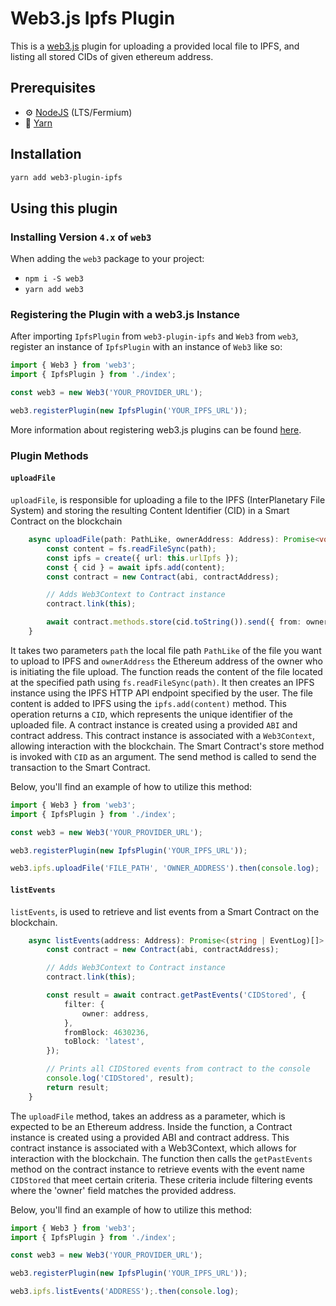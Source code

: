 # Web3.js Ipfs Plugin

This is a [web3.js](https://github.com/web3/web3.js) plugin for uploading a provided local file to IPFS, and listing all stored CIDs of given ethereum address.

## Prerequisites

-   :gear: [NodeJS](https://nodejs.org/) (LTS/Fermium)
-   :toolbox: [Yarn](https://yarnpkg.com/)

## Installation

```bash
yarn add web3-plugin-ipfs
```

## Using this plugin

### Installing Version `4.x` of `web3`

When adding the `web3` package to your project:

-   `npm i -S web3`
-   `yarn add web3`

### Registering the Plugin with a web3.js Instance

After importing `IpfsPlugin` from `web3-plugin-ipfs` and `Web3` from `web3`, register an instance of `IpfsPlugin` with an instance of `Web3` like so:

```typescript
import { Web3 } from 'web3';
import { IpfsPlugin } from './index';

const web3 = new Web3('YOUR_PROVIDER_URL');

web3.registerPlugin(new IpfsPlugin('YOUR_IPFS_URL'));
```

More information about registering web3.js plugins can be found [here](https://docs.web3js.org/docs/guides/web3_plugin_guide/plugin_users#registering-the-plugin).

### Plugin Methods

#### `uploadFile`

`uploadFile`, is responsible for uploading a file to the IPFS (InterPlanetary File System) and storing the resulting Content Identifier (CID) in a Smart Contract on the blockchain

```typescript
	async uploadFile(path: PathLike, ownerAddress: Address): Promise<void> {
		const content = fs.readFileSync(path);
		const ipfs = create({ url: this.urlIpfs });
		const { cid } = await ipfs.add(content);
		const contract = new Contract(abi, contractAddress);

		// Adds Web3Context to Contract instance
		contract.link(this);

		await contract.methods.store(cid.toString()).send({ from: ownerAddress });
	}
```

It takes two parameters `path` the local file path `PathLike` of the file you want to upload to IPFS and
`ownerAddress` the Ethereum address of the owner who is initiating the file upload.
The function reads the content of the file located at the specified path using `fs.readFileSync(path)`.
It then creates an IPFS instance using the IPFS HTTP API endpoint specified by the user.
The file content is added to IPFS using the `ipfs.add(content)` method. This operation returns a `CID`, which represents the unique identifier of the uploaded file. A contract instance is created using a provided `ABI` and contract address. This contract instance is associated with a `Web3Context`, allowing interaction with the blockchain. The Smart Contract's store method is invoked with `CID` as an argument.
The send method is called to send the transaction to the Smart Contract. 

Below, you'll find an example of how to utilize this method:

```typescript
import { Web3 } from 'web3';
import { IpfsPlugin } from './index';

const web3 = new Web3('YOUR_PROVIDER_URL');

web3.registerPlugin(new IpfsPlugin('YOUR_IPFS_URL'));

web3.ipfs.uploadFile('FILE_PATH', 'OWNER_ADDRESS').then(console.log);
```

#### `listEvents`

 `listEvents`, is used to retrieve and list events from a Smart Contract on the blockchain. 

```typescript
	async listEvents(address: Address): Promise<(string | EventLog)[]> {
		const contract = new Contract(abi, contractAddress);

		// Adds Web3Context to Contract instance
		contract.link(this);

		const result = await contract.getPastEvents('CIDStored', {
			filter: {
				owner: address,
			},
			fromBlock: 4630236,
			toBlock: 'latest',
		});

		// Prints all CIDStored events from contract to the console
		console.log('CIDStored', result);
		return result;
	}
```

The `uploadFile` method, takes an address as a parameter, which is expected to be an Ethereum address.
Inside the function, a Contract instance is created using a provided ABI and contract address. This contract instance is associated with a Web3Context, which allows for interaction with the blockchain.
The function then calls the `getPastEvents` method on the contract instance to retrieve events with the event name `CIDStored` that meet certain criteria. These criteria include filtering events where the 'owner' field matches the provided address.

Below, you'll find an example of how to utilize this method:

```typescript
import { Web3 } from 'web3';
import { IpfsPlugin } from './index';

const web3 = new Web3('YOUR_PROVIDER_URL');

web3.registerPlugin(new IpfsPlugin('YOUR_IPFS_URL'));

web3.ipfs.listEvents('ADDRESS');.then(console.log);
```
